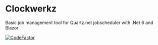 # Clockwerkz

Basic job management tool for Quartz.net jobscheduler with .Net 6 and Blazor

[![CodeFactor](https://www.codefactor.io/repository/github/gaaaabor/clockwerkz/badge)](https://www.codefactor.io/repository/github/gaaaabor/clockwerkz)
